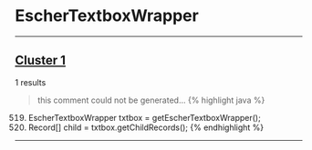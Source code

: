 # EscherTextboxWrapper

***

## [Cluster 1](./1)
1 results
> this comment could not be generated...
{% highlight java %}
519. EscherTextboxWrapper txtbox = getEscherTextboxWrapper();
526. Record[] child = txtbox.getChildRecords();
{% endhighlight %}

***

